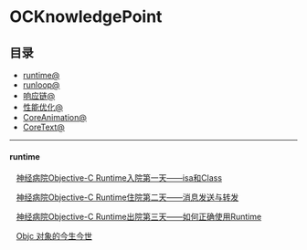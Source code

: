 # OCKnowledgePoint

## 目录
* [runtime@](#runtime@)
* [runloop@](#runloop@)
* [响应链@](#响应链@)
* [性能优化@](#性能优化@)
* [CoreAnimation@](#CoreAnimation@)
* [CoreText@](#CoreText@)



------

#### <a name='runtieme@'></a>**runtime** 							

    [神经病院Objective-C Runtime入院第一天——isa和Class](http://www.jianshu.com/p/9d649ce6d0b8)   	

    [神经病院Objective-C Runtime住院第二天——消息发送与转发](http://www.jianshu.com/p/4d619b097e20)  				

    [神经病院Objective-C Runtime出院第三天——如何正确使用Runtime](http://www.jianshu.com/p/db6dc23834e3)  	
	
    [Objc 对象的今生今世](http://www.jianshu.com/p/f725d2828a2f)  			
